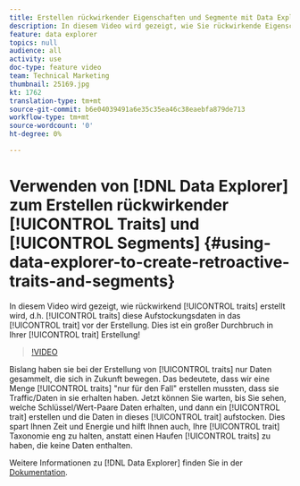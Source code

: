 ```yaml
---
title: Erstellen rückwirkender Eigenschaften und Segmente mit Data Explorer
description: In diesem Video wird gezeigt, wie Sie rückwirkende Eigenschaften erstellen, d. h. Eigenschaften, die Daten aus der Zeit vor der Erstellung in die Eigenschaft aufstocken. Dies ist ein großer Durchbruch in Ihrer Eigenschaftserstellung!
feature: data explorer
topics: null
audience: all
activity: use
doc-type: feature video
team: Technical Marketing
thumbnail: 25169.jpg
kt: 1762
translation-type: tm+mt
source-git-commit: b6e04039491a6e35c35ea46c38eaebfa879de713
workflow-type: tm+mt
source-wordcount: '0'
ht-degree: 0%

---
```



# Verwenden von [!DNL Data Explorer] zum Erstellen rückwirkender [!UICONTROL Traits] und [!UICONTROL Segments] {#using-data-explorer-to-create-retroactive-traits-and-segments}

In diesem Video wird gezeigt, wie rückwirkend [!UICONTROL traits] erstellt wird, d.h. [!UICONTROL traits] diese Aufstockungsdaten in das [!UICONTROL trait] vor der Erstellung. Dies ist ein großer Durchbruch in Ihrer [!UICONTROL trait] Erstellung!

>[!VIDEO](https://video.tv.adobe.com/v/25169/?quality=12)

Bislang haben sie bei der Erstellung von [!UICONTROL traits] nur Daten gesammelt, die sich in Zukunft bewegen. Das bedeutete, dass wir eine Menge [!UICONTROL traits] &quot;nur für den Fall&quot; erstellen mussten, dass sie Traffic/Daten in sie erhalten haben. Jetzt können Sie warten, bis Sie sehen, welche Schlüssel/Wert-Paare Daten erhalten, und dann ein [!UICONTROL trait] erstellen und die Daten in dieses [!UICONTROL trait] aufstocken. Dies spart Ihnen Zeit und Energie und hilft Ihnen auch, Ihre [!UICONTROL trait] Taxonomie eng zu halten, anstatt einen Haufen [!UICONTROL traits] zu haben, die keine Daten enthalten.

Weitere Informationen zu [!DNL Data Explorer] finden Sie in der [Dokumentation](https://experiencecloud.adobe.com/resources/help/en_US/aam/data-explorer.html).